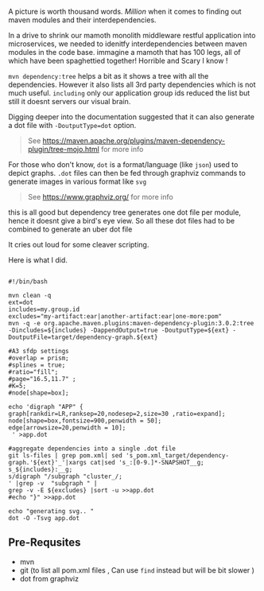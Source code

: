 
A picture is worth thousand words. *Million* when it comes to finding out maven modules and their interdependencies.

In a drive to shrink our mamoth monolith middleware restful application into microservices, we needed to idenitfy interdependencies between maven modules in the code base.
immagine a mamoth that has 100 legs, all of which have been spaghettied together! Horrible and Scary I know !


`mvn dependency:tree` helps a bit as it shows a tree with all the dependencies.
However it also lists all 3rd party dependencies which is not much useful.  `including` only our application group ids reduced the list
but still it doesnt servers our visual brain.

Digging deeper into the documentation suggested that it can also generate a dot file with `-DoutputType=dot` option.
>See https://maven.apache.org/plugins/maven-dependency-plugin/tree-mojo.html for more info

For those who don't know, `dot` is a format/language (like `json`) used to depict graphs. `.dot` files can then be fed through 
graphviz commands
to generate images in various format like `svg`
>See https://www.graphviz.org/ for more info

this is all good but dependency tree generates one dot file per module, hence it doesnt give a bird's eye view. 
So all these dot files had to be combined to generate an uber dot file

It cries out loud for some cleaver scripting.


Here is what I did.


~~~~shell

#!/bin/bash

mvn clean -q
ext=dot
includes=my.group.id
excludes="my-artifact:ear|another-artifact:ear|one-more:pom"
mvn -q -e org.apache.maven.plugins:maven-dependency-plugin:3.0.2:tree -Dincludes=${includes} -DappendOutput=true -DoutputType=${ext} -DoutputFile=target/dependency-graph.${ext}

#A3 sfdp settings
#overlap = prism;
#splines = true;
#ratio="fill";
#page="16.5,11.7" ;
#K=5;
#node[shape=box];

echo 'digraph "APP" {
graph[rankdir=LR,ranksep=20,nodesep=2,size=30 ,ratio=expand];
node[shape=box,fontsize=900,penwidth = 50];
edge[arrowsize=20,penwidth = 10];
 ' >app.dot

#aggregate dependencies into a single .dot file
git ls-files | grep pom.xml| sed 's_pom.xml_target/dependency-graph.'${ext}'_'|xargs cat|sed 's_:[0-9.]*-SNAPSHOT__g;
s_${includes}:__g;
s/digraph "/subgraph "cluster_/;
' |grep -v  "subgraph " |
grep -v -E ${excludes} |sort -u >>app.dot
#echo "}" >>app.dot

echo "generating svg.. "
dot -O -Tsvg app.dot
~~~~

##  Pre-Requsites

* mvn
* git (to list all pom.xml files , Can use `find` instead but will be bit slower )
* dot from graphviz
